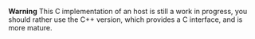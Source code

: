 **Warning** This C implementation of an host is still a work in progress, you should rather use the C++ version, which provides a C interface, and is more mature.
